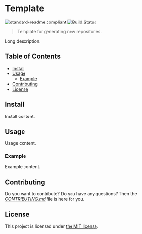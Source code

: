 # Template

[![standard-readme compliant](https://img.shields.io/badge/readme_style-standard-brightgreen.svg)](https://github.com/RichardLitt/standard-readme)
[![Build Status](https://travis-ci.com/dominiksalvet/template.svg?branch=master)](https://travis-ci.com/dominiksalvet/template)

> Template for generating new repositories.

Long description.

## Table of Contents

* [Install](#install)
* [Usage](#usage)
  * [Example](#example)
* [Contributing](#contributing)
* [License](#license)

## Install

Install content.

## Usage

Usage content.

### Example

Example content.

## Contributing

Do you want to contribute? Do you have any questions? Then the [*CONTRIBUTING.md*](CONTRIBUTING.md) file is here for you.

## License

This project is licensed under [the MIT license](LICENSE.txt).
